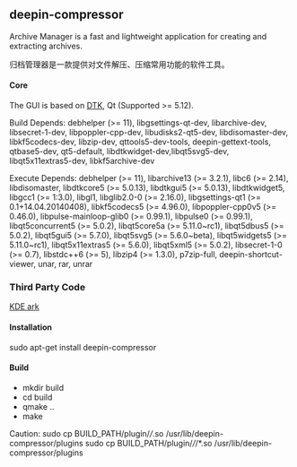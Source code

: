 ## deepin-compressor
Archive Manager is a fast and lightweight application for creating and extracting archives.

归档管理器是一款提供对文件解压、压缩常用功能的软件工具。

#### Core
The GUI is based on [DTK](https://github.com/linuxdeepin/dtkwidget), Qt (Supported >= 5.12).

Build Depends:
debhelper (>= 11), libgsettings-qt-dev, libarchive-dev, libsecret-1-dev, libpoppler-cpp-dev, libudisks2-qt5-dev, libdisomaster-dev, libkf5codecs-dev, libzip-dev, qttools5-dev-tools, deepin-gettext-tools, qtbase5-dev, qt5-default, libdtkwidget-dev,libqt5svg5-dev, libqt5x11extras5-dev, libkf5archive-dev

Execute Depends:
debhelper (>= 11), libarchive13 (>= 3.2.1), libc6 (>= 2.14), libdisomaster, libdtkcore5 (>= 5.0.13), libdtkgui5 (>= 5.0.13), libdtkwidget5, libgcc1 (>= 1:3.0), libgl1, libglib2.0-0 (>= 2.16.0), libgsettings-qt1 (>= 0.1+14.04.20140408), libkf5codecs5 (>= 4.96.0), libpoppler-cpp0v5 (>= 0.46.0), libpulse-mainloop-glib0 (>= 0.99.1), libpulse0 (>= 0.99.1), libqt5concurrent5 (>= 5.0.2), libqt5core5a (>= 5.11.0~rc1), libqt5dbus5 (>= 5.0.2), libqt5gui5 (>= 5.7.0), libqt5svg5 (>= 5.6.0~beta), libqt5widgets5 (>= 5.11.0~rc1), libqt5x11extras5 (>= 5.6.0), libqt5xml5 (>= 5.0.2), libsecret-1-0 (>= 0.7), libstdc++6 (>= 5), libzip4 (>= 1.3.0), p7zip-full, deepin-shortcut-viewer, unar, rar, unrar

### Third Party Code
[KDE ark](https://github.com/kde/ark)

#### Installation
sudo apt-get install deepin-compressor

#### Build
- mkdir build
- cd build
- qmake ..
- make

Caution:
sudo cp BUILD_PATH/plugin/*/*.so /usr/lib/deepin-compressor/plugins
sudo cp BUILD_PATH/plugin/*/*/*.so /usr/lib/deepin-compressor/plugins
